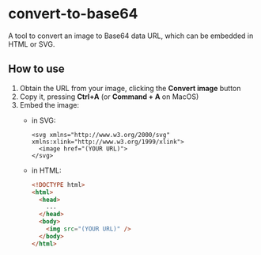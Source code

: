 # convert-to-base64

A tool to convert an image to Base64 data URL, which can be embedded in HTML or SVG.

## How to use

1. Obtain the URL from your image, clicking the **Convert image** button
2. Copy it, pressing **Ctrl+A** (or **Command + A** on MacOS)
2. Embed the image:
    - in SVG:

        ```SVG
        <svg xmlns="http://www.w3.org/2000/svg" xmlns:xlink="http://www.w3.org/1999/xlink">
          <image href="(YOUR URL)">
        </svg>
        ```

    - in HTML:

      ```HTML
      <!DOCTYPE html>
      <html>
        <head>
          ...
        </head>
        <body>
          <img src="(YOUR URL)" />
        </body>
      </html>
      ```
